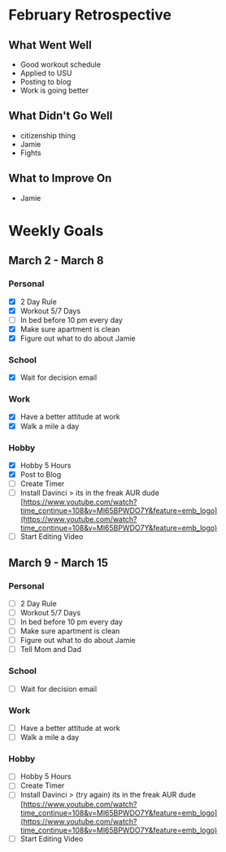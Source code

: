 # February Retrospective
## What Went Well
* Good workout schedule
* Applied to USU
* Posting to blog 
* Work is going better

## What Didn't Go Well
* citizenship thing
* Jamie
* Fights

## What to Improve On
* Jamie

# Weekly Goals
## March 2 - March 8
### Personal
- [X] 2 Day Rule
- [X] Workout 5/7 Days
- [ ] In bed before 10 pm every day
- [X] Make sure apartment is clean
- [X] Figure out what to do about Jamie

### School
- [X] Wait for decision email

### Work 
- [X] Have a better attitude at work
- [X] Walk a mile a day

### Hobby
- [X] Hobby 5 Hours
- [X] Post to Blog
- [ ] Create Timer
- [ ] Install Davinci > its in the freak AUR dude [https://www.youtube.com/watch?time_continue=108&v=Ml65BPWDO7Y&feature=emb_logo](https://www.youtube.com/watch?time_continue=108&v=Ml65BPWDO7Y&feature=emb_logo)
- [ ] Start Editing Video

## March 9 - March 15
### Personal
- [ ] 2 Day Rule
- [ ] Workout 5/7 Days
- [ ] In bed before 10 pm every day
- [ ] Make sure apartment is clean
- [ ] Figure out what to do about Jamie
- [ ] Tell Mom and Dad

### School
- [ ] Wait for decision email

### Work 
- [ ] Have a better attitude at work
- [ ] Walk a mile a day

### Hobby
- [ ] Hobby 5 Hours
- [ ] Create Timer
- [ ] Install Davinci > (try again) its in the freak AUR dude [https://www.youtube.com/watch?time_continue=108&v=Ml65BPWDO7Y&feature=emb_logo](https://www.youtube.com/watch?time_continue=108&v=Ml65BPWDO7Y&feature=emb_logo)
- [ ] Start Editing Video
